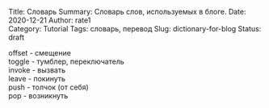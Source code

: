 Title: Словарь
Summary: Словарь слов, используемых в блоге.
Date: 2020-12-21
Author: rate1  
Category: Tutorial
Tags: словарь, перевод
Slug: dictionary-for-blog
Status: draft
	
offset - смещение  
toggle - тумблер, переключатель  
invoke - вызвать  
leave - покинуть  
push - толчок (от себя)  
pop - возникнуть  


